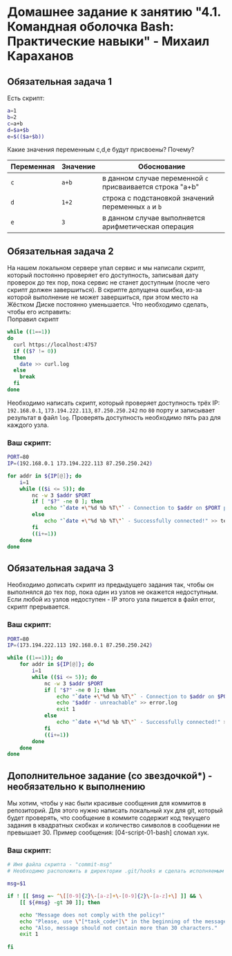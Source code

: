 # Домашнее задание к занятию "4.1. Командная оболочка Bash: Практические навыки" - Михаил Караханов

## Обязательная задача 1

Есть скрипт:
```bash
a=1
b=2
c=a+b
d=$a+$b
e=$(($a+$b))
```

Какие значения переменным c,d,e будут присвоены? Почему?

| Переменная  | Значение | Обоснование |
| ------------- | ------------- | ------------- |
| `c`  | `a+b`  | в данном случае переменной `c` присваивается строка "a+b" |
| `d`  | `1+2` | строка с подстановкой значений переменных `a` и  `b` |
| `e`  | `3`  | в данном случае выполняется арифметическая операция |


## Обязательная задача 2
На нашем локальном сервере упал сервис и мы написали скрипт, который постоянно проверяет его доступность, записывая дату проверок до тех пор, пока сервис не станет доступным (после чего скрипт должен завершиться). В скрипте допущена ошибка, из-за которой выполнение не может завершиться, при этом место на Жёстком Диске постоянно уменьшается. Что необходимо сделать, чтобы его исправить: \
Поправил скрипт
```bash
while ((1==1))
do
  curl https://localhost:4757
  if (($? != 0))
  then
    date >> curl.log
  else
    break
  fi
done
```

Необходимо написать скрипт, который проверяет доступность трёх IP: `192.168.0.1`, `173.194.222.113`, `87.250.250.242` по `80` порту и записывает результат в файл `log`. Проверять доступность необходимо пять раз для каждого узла.

### Ваш скрипт:
```bash
PORT=80
IP=(192.168.0.1 173.194.222.113 87.250.250.242)

for addr in ${IP[@]}; do
    i=1
    while (($i <= 5)); do
        nc -w 3 $addr $PORT
        if [ "$?" -ne 0 ]; then
            echo "`date +\"%d %b %T\"` - Connection to $addr on $PORT port - FALSE" >> test.log
        else
            echo "`date +\"%d %b %T\"` - Successfully connected!" >> test.log
        fi
        ((i+=1))
    done
done
```

## Обязательная задача 3
Необходимо дописать скрипт из предыдущего задания так, чтобы он выполнялся до тех пор, пока один из узлов не окажется недоступным. Если любой из узлов недоступен - IP этого узла пишется в файл error, скрипт прерывается.

### Ваш скрипт:
```bash
PORT=80
IP=(173.194.222.113 192.168.0.1 87.250.250.242)

while ((1==1)); do
    for addr in ${IP[@]}; do
        i=1
        while (($i <= 5)); do
            nc -w 3 $addr $PORT
            if [ "$?" -ne 0 ]; then
                echo "`date +\"%d %b %T\"` - Connection to $addr on $PORT port - FALSE" >> test.log
                echo "$addr - unreachable" >> error.log
                exit 1
            else
                echo "`date +\"%d %b %T\"` - Successfully connected!" >> test.log
            fi
            ((i+=1))
        done
    done
done
```

## Дополнительное задание (со звездочкой*) - необязательно к выполнению

Мы хотим, чтобы у нас были красивые сообщения для коммитов в репозиторий. Для этого нужно написать локальный хук для git, который будет проверять, что сообщение в коммите содержит код текущего задания в квадратных скобках и количество символов в сообщении не превышает 30. Пример сообщения: \[04-script-01-bash\] сломал хук.

### Ваш скрипт:
```bash
# Имя файла скрипта - "commit-msg"
# Необходимо расположить в директории .git/hooks и сделать исполняемым

msg=$1

if ! [[ $msg =~ ^\[[0-9]{2}\-[a-z]+\-[0-9]{2}\-[a-z]+\] ]] && \
    [[ ${#msg} -gt 30 ]]; then

    echo "Message does not comply with the policy!"
    echo "Please, use \"[*task_code*]\" in the beginning of the message!"
    echo "Also, message should not contain more than 30 characters."
    exit 1
    
fi
```
